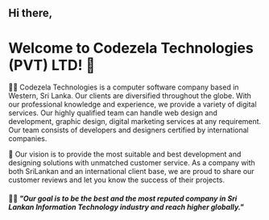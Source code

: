 ## Hi there,
# Welcome to Codezela Technologies (PVT) LTD! 👋

🙋‍♀️ Codezela Technologies is a computer software company based in Western, Sri Lanka. Our clients are diversified throughout the globe. With our professional knowledge and experience, we provide a variety of digital services. Our highly qualified team can handle web design and development, graphic design, digital marketing services at any requirement. Our team consists of developers and designers certified by international companies.

🌈 Our vision is to provide the most suitable and best development and designing solutions with unmatched customer service. As a company with both SriLankan and an international client base, we are proud to share our customer reviews and let you know the success of their projects.

#### 👩‍💻 <i>"Our goal is to be the best and the most reputed company in Sri Lankan Information Technology industry and reach higher globally."</i>
